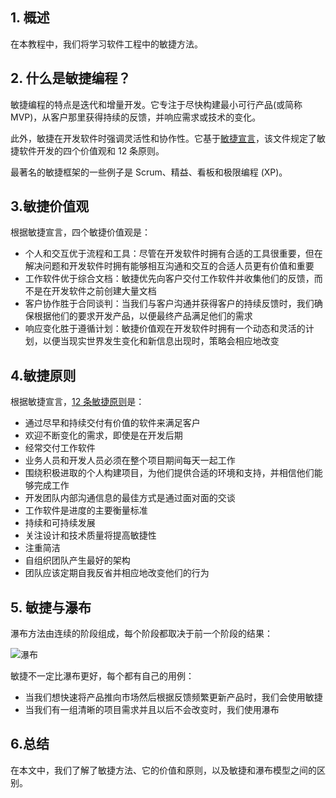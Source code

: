 ## 1. 概述

在本教程中，我们将学习软件工程中的敏捷方法。

## 2. 什么是敏捷编程？

敏捷编程的特点是迭代和增量开发。它专注于尽快构建最小可行产品(或简称 MVP)，从客户那里获得持续的反馈，并响应需求或技术的变化。

此外，敏捷在开发软件时强调灵活性和协作性。它基于[敏捷宣言](https://agilemanifesto.org/)，该文件规定了敏捷软件开发的四个价值观和 12 条原则。

最著名的敏捷框架的一些例子是 Scrum、精益、看板和极限编程 (XP)。

## 3.敏捷价值观

根据敏捷宣言，四个敏捷价值观是：

-   个人和交互优于流程和工具：尽管在开发软件时拥有合适的工具很重要，但在解决问题和开发软件时拥有能够相互沟通和交互的合适人员更有价值和重要
-   工作软件优于综合文档：敏捷优先向客户交付工作软件并收集他们的反馈，而不是在开发软件之前创建大量文档
-   客户协作胜于合同谈判：当我们与客户沟通并获得客户的持续反馈时，我们确保根据他们的要求开发产品，以便最终产品满足他们的需求
-   响应变化胜于遵循计划：敏捷价值观在开发软件时拥有一个动态和灵活的计划，以便当现实世界发生变化和新信息出现时，策略会相应地改变

## 4.敏捷原则

根据敏捷宣言，[12 条敏捷原则](https://agilemanifesto.org/principles.html)是：

-   通过尽早和持续交付有价值的软件来满足客户
-   欢迎不断变化的需求，即使是在开发后期
-   经常交付工作软件
-   业务人员和开发人员必须在整个项目期间每天一起工作
-   围绕积极进取的个人构建项目，为他们提供合适的环境和支持，并相信他们能够完成工作
-   开发团队内部沟通信息的最佳方式是通过面对面的交谈
-   工作软件是进度的主要衡量标准
-   持续和可持续发展
-   关注设计和技术质量将提高敏捷性
-   注重简洁
-   自组织团队产生最好的架构
-   团队应该定期自我反省并相应地改变他们的行为

## 5. 敏捷与瀑布

瀑布方法由连续的阶段组成，每个阶段都取决于前一个阶段的结果：

![瀑布](https://www.baeldung.com/wp-content/uploads/sites/4/2023/01/Waterfall.png)

敏捷不一定比瀑布更好，每个都有自己的用例：

-   当我们想快速将产品推向市场然后根据反馈频繁更新产品时，我们会使用敏捷
-   当我们有一组清晰的项目需求并且以后不会改变时，我们使用瀑布

## 6.总结

在本文中，我们了解了敏捷方法、它的价值和原则，以及敏捷和瀑布模型之间的区别。